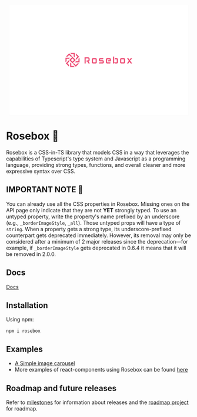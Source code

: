 <p align="center">
<img height="300" style="margin-left: auto; margin-right:auto; display: block" alt="portfolio_view" src="./logo.jpg">
</p>

# Rosebox 🌹

Rosebox is a CSS-in-TS library that models CSS in a way that leverages the capabilities of Typescript's type system and Javascript as a programming language, providing strong types, functions, and overall cleaner and more expressive syntax over CSS.

## IMPORTANT NOTE 📢

You can already use all the CSS properties in Rosebox. Missing ones on the API page only indicate that they are not **YET** strongly typed. To use an untyped property, write the property's name prefixed by an underscore (e.g., `_borderImageStyle`, `_all`). Those untyped props will have a type of `string`. When a property gets a strong type, its underscore-prefixed counterpart gets deprecated immediately. However, its removal may only be considered after a minimum of 2 major releases since the deprecation—for example, if `_borderImageStyle` gets deprecated in 0.6.4 it means that it will be removed in 2.0.0.

## Docs

[Docs](https://rosebox.dev)

## Installation

Using npm:

```shell
npm i rosebox
```

## Examples

- [A Simple image carousel](https://codesandbox.io/s/image-carousel-rosebox-h1urb?file=/src/App.tsx)
- More examples of react-components using Rosebox can be found [here](https://github.com/hugonteifeh/react-components)

## Roadmap and future releases

Refer to [milestones](https://github.com/hugonteifeh/rosebox/milestones/) for information about releases and the [roadmap project](https://github.com/hugonteifeh/rosebox/projects/12) for roadmap.

